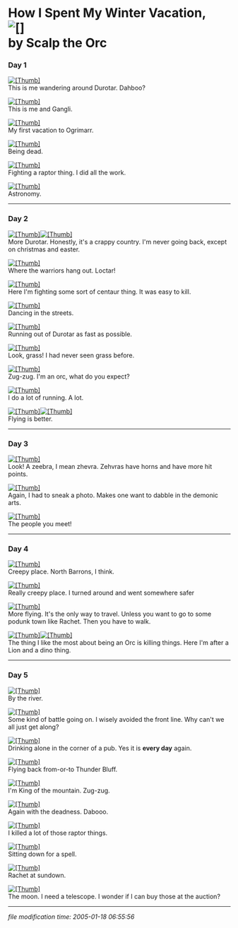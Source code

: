 How I Spent My Winter Vacation,  
![[]](/images/scalp-01.jpg)  
by Scalp the Orc
================================================================================

### Day 1

[![[Thumb]](/photos/thumb/2005-01-13-wow-001.jpg)](/photos/2005-01-13-wow-001.jpg)  
This is me wandering around Durotar. Dahboo?

[![[Thumb]](/photos/thumb/2005-01-13-wow-002.jpg)](/photos/2005-01-13-wow-002.jpg)  
This is me and Gangli.

[![[Thumb]](/photos/thumb/2005-01-13-wow-003.jpg)](/photos/2005-01-13-wow-003.jpg)  
My first vacation to Ogrimarr.

[![[Thumb]](/photos/thumb/2005-01-13-wow-004.jpg)](/photos/2005-01-13-wow-004.jpg)  
Being dead.

[![[Thumb]](/photos/thumb/2005-01-13-wow-005.jpg)](/photos/2005-01-13-wow-005.jpg)  
Fighting a raptor thing. I did all the work.

[![[Thumb]](/photos/thumb/2005-01-13-wow-006.jpg)](/photos/2005-01-13-wow-006.jpg)  
Astronomy.

* * *

### Day 2

 [![[Thumb]](/photos/thumb/2005-01-14-wow-007.jpg)](/photos/2005-01-14-wow-007.jpg)[![[Thumb]](/photos/thumb/2005-01-14-wow-008.jpg)](/photos/2005-01-14-wow-008.jpg)  
More Durotar. Honestly, it's a crappy country. I'm never going back, except on christmas and easter.

[![[Thumb]](/photos/thumb/2005-01-14-wow-009.jpg)](/photos/2005-01-14-wow-009.jpg)  
Where the warriors hang out. Loctar!

[![[Thumb]](/photos/thumb/2005-01-14-wow-010.jpg)](/photos/2005-01-14-wow-010.jpg)  
Here I'm fighting some sort of centaur thing. It was easy to kill.

[![[Thumb]](/photos/thumb/2005-01-14-wow-011.jpg)](/photos/2005-01-14-wow-011.jpg)  
Dancing in the streets.

[![[Thumb]](/photos/thumb/2005-01-14-wow-012.jpg)](/photos/2005-01-14-wow-012.jpg)  
Running out of Durotar as fast as possible.

[![[Thumb]](/photos/thumb/2005-01-14-wow-013.jpg)](/photos/2005-01-14-wow-013.jpg)  
Look, grass! I had never seen grass before.

[![[Thumb]](/photos/thumb/2005-01-14-wow-014.jpg)](/photos/2005-01-14-wow-014.jpg)  
Zug-zug. I'm an orc, what do you expect?

[![[Thumb]](/photos/thumb/2005-01-14-wow-015.jpg)](/photos/2005-01-14-wow-015.jpg)  
I do a lot of running. A lot.

 [![[Thumb]](/photos/thumb/2005-01-14-wow-017.jpg)](/photos/2005-01-14-wow-017.jpg)[![[Thumb]](/photos/thumb/2005-01-14-wow-018.jpg)](/photos/2005-01-14-wow-018.jpg)  
Flying is better.

* * *

### Day 3

[![[Thumb]](/photos/thumb/2005-01-15-wow-019.jpg)](/photos/2005-01-15-wow-019.jpg)  
Look! A zeebra, I mean zhevra. Zehvras have horns and have more hit points.

[![[Thumb]](/photos/thumb/2005-01-15-wow-020.jpg)](/photos/2005-01-15-wow-020.jpg)  
Again, I had to sneak a photo. Makes one want to dabble in the demonic arts.

[![[Thumb]](/photos/thumb/2005-01-15-wow-021.jpg)](/photos/2005-01-15-wow-021.jpg)  
The people you meet!

* * *

### Day 4

[![[Thumb]](/photos/thumb/2005-01-16-wow-022.jpg)](/photos/2005-01-16-wow-022.jpg)  
Creepy place. North Barrons, I think.

[![[Thumb]](/photos/thumb/2005-01-16-wow-023.jpg)](/photos/2005-01-16-wow-023.jpg)  
Really creepy place. I turned around and went somewhere safer

[![[Thumb]](/photos/thumb/2005-01-16-wow-024.jpg)](/photos/2005-01-16-wow-024.jpg)  
More flying. It's the only way to travel. Unless you want to go to some podunk town like Rachet. Then you have to walk.

 [![[Thumb]](/photos/thumb/2005-01-16-wow-025.jpg)](/photos/2005-01-16-wow-025.jpg)[![[Thumb]](/photos/thumb/2005-01-16-wow-026.jpg)](/photos/2005-01-16-wow-026.jpg)  
The thing I like the most about being an Orc is killing things. Here I'm after a Lion and a dino thing.

* * *

### Day 5

[![[Thumb]](/photos/thumb/2005-01-17-wow-027.jpg)](/photos/2005-01-17-wow-027.jpg)  
By the river.

[![[Thumb]](/photos/thumb/2005-01-17-wow-028.jpg)](/photos/2005-01-17-wow-028.jpg)  
Some kind of battle going on. I wisely avoided the front line. Why can't we all just get along?

[![[Thumb]](/photos/thumb/2005-01-17-wow-029.jpg)](/photos/2005-01-17-wow-029.jpg)  
Drinking alone in the corner of a pub. Yes it is **every day** again.

[![[Thumb]](/photos/thumb/2005-01-17-wow-030.jpg)](/photos/2005-01-17-wow-030.jpg)  
Flying back from-or-to Thunder Bluff.

[![[Thumb]](/photos/thumb/2005-01-17-wow-031.jpg)](/photos/2005-01-17-wow-031.jpg)  
I'm King of the mountain. Zug-zug.

[![[Thumb]](/photos/thumb/2005-01-17-wow-032.jpg)](/photos/2005-01-17-wow-032.jpg)  
Again with the deadness. Dabooo.

[![[Thumb]](/photos/thumb/2005-01-17-wow-033.jpg)](/photos/2005-01-17-wow-033.jpg)  
I killed a lot of those raptor things.

[![[Thumb]](/photos/thumb/2005-01-17-wow-034.jpg)](/photos/2005-01-17-wow-034.jpg)  
Sitting down for a spell.

[![[Thumb]](/photos/thumb/2005-01-17-wow-035.jpg)](/photos/2005-01-17-wow-035.jpg)  
Rachet at sundown.

[![[Thumb]](/photos/thumb/2005-01-17-wow-036.jpg)](/photos/2005-01-17-wow-036.jpg)  
The moon. I need a telescope. I wonder if I can buy those at the auction?

* * *


<div class="rightside"><em>file modification time: 2005-01-18 06:55:56</em></div>

